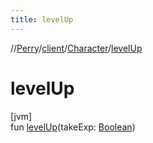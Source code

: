 ```yaml
---
title: levelUp
---
```

//[Perry](../../../index.html)/[client](../index.html)/[Character](index.html)/[levelUp](level-up.html)



# levelUp



[jvm]\
fun [levelUp](level-up.html)(takeExp: [Boolean](https://kotlinlang.org/api/latest/jvm/stdlib/kotlin/-boolean/index.html))




